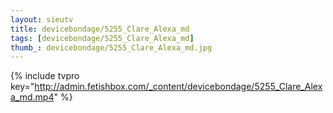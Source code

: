 ```yaml
--- 
layout: sieutv
title: devicebondage/5255_Clare_Alexa_md
tags: [devicebondage/5255_Clare_Alexa_md]
thumb_: devicebondage/5255_Clare_Alexa_md.jpg
---
```

{% include tvpro key="http://admin.fetishbox.com/_content/devicebondage/5255_Clare_Alexa_md.mp4" %} 
